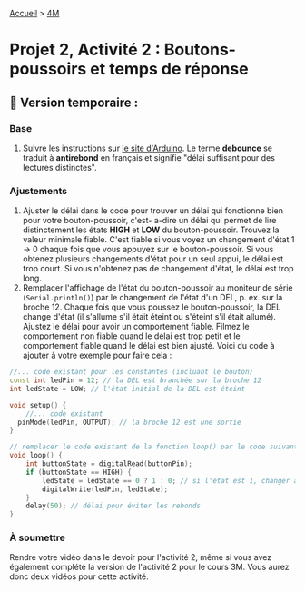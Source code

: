 [Accueil](./index.md) > [4M](./accueil4M.md#projet-2--circuits-électroniques-et-programmation)

# Projet 2, Activité 2 : Boutons-poussoirs et temps de réponse

## 🚧 Version temporaire :

### Base
1. Suivre les instructions sur [le site d'Arduino](https://docs.arduino.cc/built-in-examples/digital/Debounce/). Le terme **debounce** se traduit à **antirebond** en français et signifie "délai suffisant pour des lectures distinctes".

### Ajustements
1. Ajuster le délai dans le code pour trouver un délai qui fonctionne bien pour votre bouton-poussoir, c'est-
a-dire un délai qui permet de lire distinctement les états **HIGH** et **LOW** du bouton-poussoir. Trouvez la valeur minimale fiable. C'est fiable si vous voyez un changement d'état 1 -> 0 chaque fois que vous appuyez sur le bouton-poussoir. Si vous obtenez plusieurs changements d'état pour un seul appui, le délai est trop court. Si vous n'obtenez pas de changement d'état, le délai est trop long.
1. Remplacer l'affichage de l'état du bouton-poussoir au moniteur de série (`Serial.println()`) par le changement de l'état d'un DEL, p. ex. sur la broche 12. Chaque fois que vous poussez le bouton-poussoir, la DEL change d'état (il s'allume s'il était éteint ou s'éteint s'il était allumé). Ajustez le délai pour avoir un comportement fiable. Filmez le comportement non fiable quand le délai est trop petit et le comportement fiable quand le délai est bien ajusté. Voici du code à ajouter à votre exemple pour faire cela :

```cpp
//... code existant pour les constantes (incluant le bouton)
const int ledPin = 12; // la DEL est branchée sur la broche 12
int ledState = LOW; // l'état initial de la DEL est éteint

void setup() {
    //... code existant
  pinMode(ledPin, OUTPUT); // la broche 12 est une sortie
}

// remplacer le code existant de la fonction loop() par le code suivant
void loop() {
    int buttonState = digitalRead(buttonPin);
    if (buttonState == HIGH) {
        ledState = ledState == 0 ? 1 : 0; // si l'état est 1, changer à 0; sinon, changer à 1
        digitalWrite(ledPin, ledState);
    }
    delay(50); // délai pour éviter les rebonds
}
```

### À soumettre

Rendre votre vidéo dans le devoir pour l'activité 2, même si vous avez également complété la version de l'activité 2 pour le cours 3M. Vous aurez donc deux vidéos pour cette activité.

